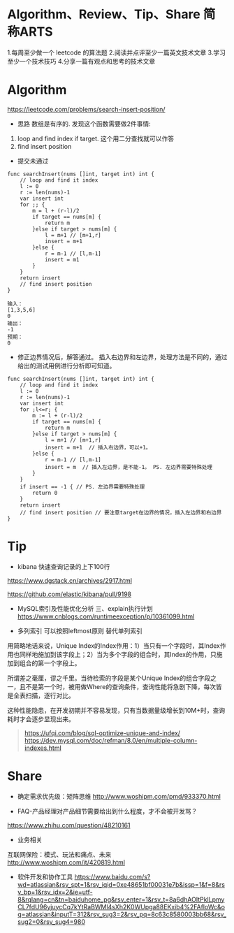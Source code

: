 # Algorithm、Review、Tip、Share 简称ARTS
1.每周至少做一个 leetcode 的算法题 2.阅读并点评至少一篇英文技术文章 3.学习至少一个技术技巧 4.分享一篇有观点和思考的技术文章


# Algorithm
https://leetcode.com/problems/search-insert-position/

* 思路
数组是有序的. 
发现这个函数需要做2件事情:
1. loop and find index if target. 这个用二分查找就可以作答
2. find insert position

* 提交未通过
```
func searchInsert(nums []int, target int) int {
    // loop and find it index
    l := 0
    r := len(nums)-1
    var insert int
    for ;; {
        m = l + (r-l)/2
        if target == nums[m] {
            return m
        }else if target > nums[m] {
            l = m+1 // [m+1,r]
            insert = m+1
        }else {
            r = m-1 // [l,m-1]
            insert = m1
        }
    }
    return insert
    // find insert position
}
```

```
输入：
[1,3,5,6]
0
输出：
-1
预期：
0
```

* 修正边界情况后，解答通过。
插入右边界和左边界，处理方法是不同的，通过给出的测试用例进行分析即可知道。

```
func searchInsert(nums []int, target int) int {
    // loop and find it index
    l := 0
    r := len(nums)-1
    var insert int
    for ;l<=r; {
        m := l + (r-l)/2
        if target == nums[m] {
            return m
        }else if target > nums[m] {
            l = m+1 // [m+1,r]
            insert = m+1  // 插入右边界，可以+1。
        }else {
            r = m-1 // [l,m-1]
            insert = m  // 插入左边界，是不能-1。 PS. 左边界需要特殊处理
        }
    }
    if insert == -1 { // PS. 左边界需要特殊处理
        return 0
    }
    return insert
    // find insert position // 要注意target在边界的情况，插入左边界和右边界
}
```

# Tip

* kibana 快速查询记录的上下100行

https://www.dgstack.cn/archives/2917.html

https://github.com/elastic/kibana/pull/9198

* MySQL索引及性能优化分析 三、explain执行计划
https://www.cnblogs.com/runtimeexception/p/10361099.html


* 多列索引 可以按照leftmost原则 替代单列索引

用简略地话来说，Unique Index的Index作用：1）当只有一个字段时，其Index作用也同样地施加到该字段上；2）当为多个字段的组合时，其Index的作用，只施加到组合的第一个字段上。

所谓差之毫厘，谬之千里。当待检索的字段是某个Unique Index的组合字段之一，且不是第一个时，被用做Where的查询条件，查询性能将急剧下降，每次皆是全表扫描，逐行对比。

这种性能隐患，在开发初期并不容易发现，只有当数据量级增长到10M+时，查询耗时才会逐步显现出来。
> https://ufqi.com/blog/sql-optimize-unique-and-index/
> https://dev.mysql.com/doc/refman/8.0/en/multiple-column-indexes.html

# Share

* 确定需求优先级：矩阵思维
http://www.woshipm.com/pmd/933370.html

* FAQ-产品经理对产品细节需要给出到什么程度，才不会被开发骂？

https://www.zhihu.com/question/48210161

* 业务相关

​互联网保险：模式、玩法和痛点、未来
http://www.woshipm.com/it/420819.html

* 软件开发和协作工具
https://www.baidu.com/s?wd=atlassian&rsv_spt=1&rsv_iqid=0xe48651bf00031e7b&issp=1&f=8&rsv_bp=1&rsv_idx=2&ie=utf-8&rqlang=cn&tn=baiduhome_pg&rsv_enter=1&rsv_t=8a6dhAOItPklLpmyCL7fdU96yjuycCq7kYtRaBWMl4sXh2K0WUpga88EKxib4%2FAfloWc&oq=atlassian&inputT=312&rsv_sug3=2&rsv_pq=8c63c8580003bb68&rsv_sug2=0&rsv_sug4=980
